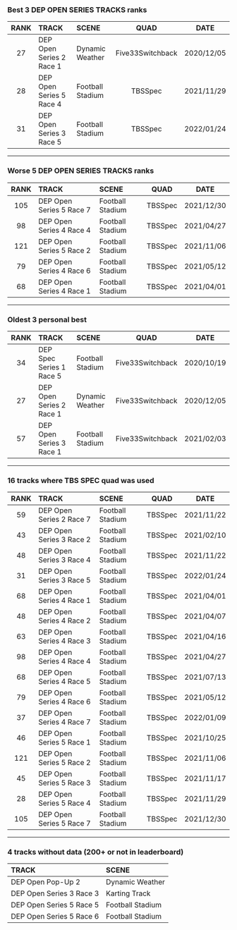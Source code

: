 ### Best 3 DEP OPEN SERIES TRACKS ranks
|RANK|TRACK|SCENE|QUAD|DATE|
|:---:|:---|:---|:---:|:---:|
|27|DEP Open Series 2 Race 1|Dynamic Weather|Five33Switchback|2020/12/05|
|28|DEP Open Series 5 Race 4|Football Stadium|TBSSpec|2021/11/29|
|31|DEP Open Series 3 Race 5|Football Stadium|TBSSpec|2022/01/24|
---
### Worse 5 DEP OPEN SERIES TRACKS ranks
|RANK|TRACK|SCENE|QUAD|DATE|
|:---:|:---|:---|:---:|:---:|
|105|DEP Open Series 5 Race 7|Football Stadium|TBSSpec|2021/12/30|
|98|DEP Open Series 4 Race 4|Football Stadium|TBSSpec|2021/04/27|
|121|DEP Open Series 5 Race 2|Football Stadium|TBSSpec|2021/11/06|
|79|DEP Open Series 4 Race 6|Football Stadium|TBSSpec|2021/05/12|
|68|DEP Open Series 4 Race 1|Football Stadium|TBSSpec|2021/04/01|
---
### Oldest 3 personal best
|RANK|TRACK|SCENE|QUAD|DATE|
|:---:|:---|:---|:---:|:---:|
|34|DEP Spec Series 1 Race 5|Football Stadium|Five33Switchback|2020/10/19|
|27|DEP Open Series 2 Race 1|Dynamic Weather|Five33Switchback|2020/12/05|
|57|DEP Open Series 3 Race 1|Football Stadium|Five33Switchback|2021/02/03|
---
### 16 tracks where TBS SPEC quad was used
|RANK|TRACK|SCENE|QUAD|DATE|
|:---:|:---|:---|:---:|:---:|
|59|DEP Open Series 2 Race 7|Football Stadium|TBSSpec|2021/11/22|
|43|DEP Open Series 3 Race 2|Football Stadium|TBSSpec|2021/02/10|
|48|DEP Open Series 3 Race 4|Football Stadium|TBSSpec|2021/11/22|
|31|DEP Open Series 3 Race 5|Football Stadium|TBSSpec|2022/01/24|
|68|DEP Open Series 4 Race 1|Football Stadium|TBSSpec|2021/04/01|
|48|DEP Open Series 4 Race 2|Football Stadium|TBSSpec|2021/04/07|
|63|DEP Open Series 4 Race 3|Football Stadium|TBSSpec|2021/04/16|
|98|DEP Open Series 4 Race 4|Football Stadium|TBSSpec|2021/04/27|
|68|DEP Open Series 4 Race 5|Football Stadium|TBSSpec|2021/07/13|
|79|DEP Open Series 4 Race 6|Football Stadium|TBSSpec|2021/05/12|
|37|DEP Open Series 4 Race 7|Football Stadium|TBSSpec|2022/01/09|
|46|DEP Open Series 5 Race 1|Football Stadium|TBSSpec|2021/10/25|
|121|DEP Open Series 5 Race 2|Football Stadium|TBSSpec|2021/11/06|
|45|DEP Open Series 5 Race 3|Football Stadium|TBSSpec|2021/11/17|
|28|DEP Open Series 5 Race 4|Football Stadium|TBSSpec|2021/11/29|
|105|DEP Open Series 5 Race 7|Football Stadium|TBSSpec|2021/12/30|
---
### 4 tracks without data (200+ or not in leaderboard)
|TRACK|SCENE|
|:---|:---|
|DEP Open Pop-Up 2|Dynamic Weather|
|DEP Open Series 3 Race 3|Karting Track|
|DEP Open Series 5 Race 5|Football Stadium|
|DEP Open Series 5 Race 6|Football Stadium|
